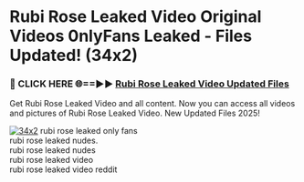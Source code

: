 # Rubi Rose Leaked Video Original Videos 0nlyFans Leaked - Files Updated! (34x2)

<h3>🔴 CLICK HERE 🌐==►► <a href="https://tinyurl.com/2jnfzry5" rel="nofollow">Rubi Rose Leaked Video Updated Files</a></h3>

Get Rubi Rose Leaked Video and all content. Now you can access all videos and pictures of Rubi Rose Leaked Video. New Updated Files 2025!

[![34x2](https://i.imgur.com/GyGTBgg.gif)](https://tinyurl.com/2jnfzry5)
rubi rose leaked only fans<br>
rubi rose leaked nudes.<br>
rubi rose leaked nudes<br>
rubi rose leaked video<br>
rubi rose leaked video reddit
